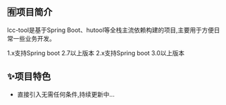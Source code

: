 ## 🈶项目简介

lcc-tool是基于Spring Boot、hutool等全栈主流依赖构建的项目,主要用于方便日常一些业务开发。

1.x支持Spring boot 2.7以上版本
2.x支持Spring boot 3.0以上版本

## ✨项目特色

- 直接引入无需任何条件,持续更新中...

   

